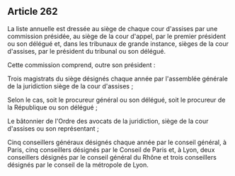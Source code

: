 Article 262
----
La liste annuelle est dressée au siège de chaque cour d'assises par une
commission présidée, au siège de la cour d'appel, par le premier président ou
son délégué et, dans les tribunaux de grande instance, sièges de la cour
d'assises, par le président du tribunal ou son délégué.

Cette commission comprend, outre son président :

Trois magistrats du siège désignés chaque année par l'assemblée générale de la
juridiction siège de la cour d'assises ;

Selon le cas, soit le procureur général ou son délégué, soit le procureur de la
République ou son délégué ;

Le bâtonnier de l'Ordre des avocats de la juridiction, siège de la cour
d'assises ou son représentant ;

Cinq conseillers généraux désignés chaque année par le conseil général, à Paris,
cinq conseillers désignés par le Conseil de Paris et, à Lyon, deux conseillers
désignés par le conseil général du Rhône et trois conseillers désignés par le
conseil de la métropole de Lyon.
